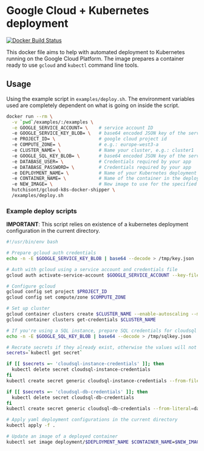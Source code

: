# Google Cloud + Kubernetes deployment

[![Docker Build Status](https://img.shields.io/docker/build/hutchisont/gcloud-k8s-docker-shipper.svg)](https://hub.docker.com/r/hutchisont/gcloud-k8s-docker-shipper/)

This docker file aims to help with automated deployment to Kubernetes running on the Google Cloud Platform. The image prepares a container ready to use `gcloud` and `kubectl` command line tools.

## Usage

Using the example script in `examples/deploy.sh`. The environment variables used are completely dependent on what is going on inside the script.
```bash
docker run --rm \
  -v `pwd`/examples/:/examples \
  -e GOOGLE_SERVICE_ACCOUNT= \    # service account ID
  -e GOOGLE_SERVICE_KEY_BLOB= \   # base64 encoded JSON key of the service account
  -e PROJECT_ID= \                # google cloud project id
  -e COMPUTE_ZONE= \              # e.g.: europe-west3-a
  -e CLUSTER_NAME= \              # Name your cluster, e.g.: cluster1
  -e GOOGLE_SQL_KEY_BLOB= \       # base64 encoded JSON key of the service account with SQL API Client role
  -e DATABASE_USER= \             # Credentials required by your app
  -e DATABASE_PASSWORD= \         # Credentials required by your app
  -e DEPLOYMENT_NAME= \           # Name of your Kubernetes deployment config
  -e CONTAINER_NAME= \            # Name of the container in the deployment config
  -e NEW_IMAGE= \                 # New image to use for the specified container
  hutchisont/gcloud-k8s-docker-shipper \
  /examples/deploy.sh
```
### Example deploy scripts

**IMPORTANT**: This script relies on existence of a kubernetes deployment configuration in the current directory.

```bash
#!/usr/bin/env bash

# Prepare gcloud auth credentials
echo -n -E $GOOGLE_SERVICE_KEY_BLOB | base64 --decode > /tmp/key.json

# Auth with gcloud using a service account and credentials file
gcloud auth activate-service-account $GOOGLE_SERVICE_ACCOUNT --key-file=/tmp/key.json

# Configure gcloud
gcloud config set project $PROJECT_ID
gcloud config set compute/zone $COMPUTE_ZONE

# Set up cluster
gcloud container clusters create $CLUSTER_NAME --enable-autoscaling --min-nodes=1 --max-nodes=10
gcloud container clusters get-credentials $CLUSTER_NAME

# If you're using a SQL instance, prepare SQL credentials for cloudsql proxy and create secrets to be used in deployment yaml
echo -n -E $GOOGLE_SQL_KEY_BLOB | base64 --decode > /tmp/sqlkey.json

# Recrate secrets if they already exist, otherwise the values will not be updated
secrets=`kubectl get secret`

if [[ $secrets =~ 'cloudsql-instance-credentials' ]]; then
  kubectl delete secret cloudsql-instance-credentials
fi
kubectl create secret generic cloudsql-instance-credentials --from-file=credentials.json=/tmp/sqlkey.json

if [[ $secrets =~ 'cloudsql-db-credentials' ]]; then
  kubectl delete secret cloudsql-db-credentials
fi
kubectl create secret generic cloudsql-db-credentials --from-literal=database_user=$DATABASE_USER --from-literal=database_password=$DATABASE_PASSWORD

# Apply yaml deployment configurations in the current directory
kubectl apply -f .

# Update an image of a deployed container
kubectl set image deployment/$DEPLOYMENT_NAME $CONTAINER_NAME=$NEW_IMAGE

```
